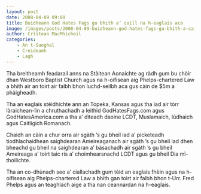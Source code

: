 ```yaml
---
layout: post
date: 2008-04-09 09:08
title: Buidheann God Hates Fags gu bhith a’ caill na h-eaglais aca
image: /images/posts/2008-04-09-buidheann-god-hates-fags-gu-bhith-a-caill-na-h-eaglais-aca.webp
author: Crìstean MacMhìcheil
categories:
    - An t-Saoghal
    - Creideamh
    - Lagh
---
```


Tha breitheamh feadarail anns na Stàitean Aonaichte ag ràdh gum bu chòir dhan Westboro Baptist Church agus na h-oifisean aig Phelps-chartered Law a bhith air an toirt air falbh bhon luchd-seilbh aca gus càin de $5m a phàigheadh.

Tha an eaglais stèidhichte ann an Topeka, Kansas agus tha iad air tòrr làraichean-lìn a chruthachadh a leithid GodHatesFags.com agus GodHatesAmerica.com a tha a’ dìteadh daoine LCDT, Muslamaich, Iùdhaich agus Caitligich Romanach.

Chaidh an càin a chur orra air sgàth ’s gu bheil iad a’ picketeadh tìodhlachaidhean saighdearan Ameireaganach air sgàth ’s gu bheil iad dhen bheachd gu bheil na saighdearan a’ bàsachadh air sgàth ’s gu bheil Ameireaga a’ toirt taic ris a’ choimhearsnachd LCDT agus gu bheil Dia mì-thoilichte.

Tha an co-dhùnadh seo a’ ciallachadh gum tèid an eaglais fhèin agus na h-oifisean aig Phelps-chartered Law a bhith gan toirt air falbh bhon t-Urr. Fred Phelps agus an teaghlach aige a tha nan ceannardan na h-eaglais.
